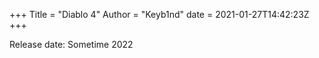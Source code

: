 +++
Title = "Diablo 4"
Author = "Keyb1nd"
date = 2021-01-27T14:42:23Z
+++

Release date: Sometime 2022